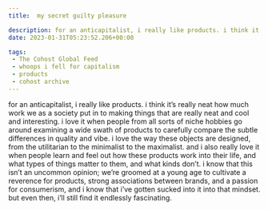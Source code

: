 ```yaml
---
title:  my secret guilty pleasure

description: for an anticapitalist, i really like products. i think it’s really neat how much work we as a society put in to making things that are really neat and cool and interesting. i love it when people from all sorts of niche hobbies go around examining a wide swath of products to carefully compare the subtle differences in quality and vibe. i love the way these objects are designed, from the utilitarian to the minimalist to the maximalist. and i also really love it when people learn and feel out how these products work into their life, and what types of things matter to them, and what kinds don’t. i know that this isn’t an uncommon opinion; we’re groomed at a young age to cultivate a reverence for products, strong associations between brands, and a passion for consumerism, and i know that i’ve gotten sucked into it into that mindset. but even then, i’ll still find it endlessly fascinating.
date: 2023-01-31T05:23:52.206+00:00

tags:
 - The Cohost Global Feed
 - whoops i fell for capitalism
 - products
 - cohost archive
---
```

for an anticapitalist, i really like products. i think it’s really neat how much work we as a society put in to making things that are really neat and cool and interesting. i love it when people from all sorts of niche hobbies go around examining a wide swath of products to carefully compare the subtle differences in quality and vibe. i love the way these objects are designed, from the utilitarian to the minimalist to the maximalist. and i also really love it when people learn and feel out how these products work into their life, and what types of things matter to them, and what kinds don’t. i know that this isn’t an uncommon opinion; we’re groomed at a young age to cultivate a reverence for products, strong associations between brands, and a passion for consumerism, and i know that i’ve gotten sucked into it into that mindset. but even then, i’ll still find it endlessly fascinating.
